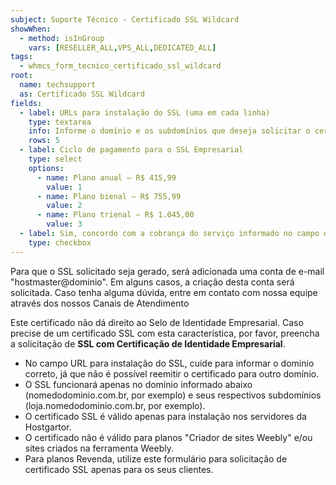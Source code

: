 ```yaml
---
subject: Suporte Técnico - Certificado SSL Wildcard
showWhen:
  - method: isInGroup
    vars: [RESELLER_ALL,VPS_ALL,DEDICATED_ALL]
tags:
  - whmcs_form_tecnico_certificado_ssl_wildcard
root:
  name: techsupport
  as: Certificado SSL Wildcard
fields:
  - label: URLs para instalação do SSL (uma em cada linha)
    type: textarea
    info: Informe o domínio e os subdomínios que deseja solicitar o certificado SSL
    rows: 5
  - label: Ciclo de pagamento para o SSL Empresarial
    type: select
    options:
      - name: Plano anual – R$ 415,99
        value: 1
      - name: Plano bienal – R$ 755,99
        value: 2
      - name: Plano trienal – R$ 1.045,00
        value: 3
  - label: Sim, concordo com a cobrança do serviço informado no campo de seleção acima
    type: checkbox
---
```


Para que o SSL solicitado seja gerado, será adicionada uma conta de e-mail "hostmaster@dominio". Em alguns casos, a criação desta conta será solicitada. Caso tenha alguma dúvida, entre em contato com nossa equipe através dos nossos Canais de Atendimento

Este certificado não dá direito ao Selo de Identidade Empresarial. Caso precise de um certificado SSL com esta característica, por favor, preencha a solicitação de **SSL com Certificação de Identidade Empresarial**.


  - No campo URL para instalação do SSL, cuide para informar o domínio correto, já que não é possível reemitir o certificado para outro domínio.
  - O SSL funcionará apenas no domínio informado abaixo (nomedodominio.com.br, por exemplo) e seus respectivos subdomínios (loja.nomedodominio.com.br, por exemplo).
  - O certificado SSL é válido apenas para instalação nos servidores da Hostgartor.
  - O certificado não é válido para planos "Criador de sites Weebly" e/ou sites criados na ferramenta Weebly.
  - Para planos Revenda, utilize este formulário para solicitação de certificado SSL apenas para os seus clientes.